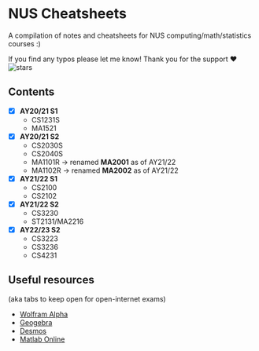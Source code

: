 # NUS Cheatsheets

A compilation of notes and cheatsheets for NUS computing/math/statistics courses :)

If you find any typos please let me know! Thank you for the support :heart: &nbsp; ![stars](https://img.shields.io/github/stars/jovyntls/cheatsheets?style=social&label=Stars)

## Contents

- [x] **AY20/21 S1**
  - CS1231S
  - MA1521
- [x] **AY20/21 S2**
  - CS2030S
  - CS2040S
  - MA1101R -> renamed **MA2001** as of AY21/22
  - MA1102R -> renamed **MA2002** as of AY21/22
- [x] **AY21/22 S1**
  - CS2100
  - CS2102
- [x] **AY21/22 S2**
  - CS3230
  - ST2131/MA2216
- [x] **AY22/23 S2** 
  - CS3223
  - CS3236
  - CS4231

## Useful resources

(aka tabs to keep open for open-internet exams)

- [Wolfram Alpha](https://www.wolframalpha.com/)
- [Geogebra](https://www.geogebra.org/calculator)
- [Desmos](https://www.desmos.com/calculator)
- [Matlab Online](https://matlab.mathworks.com/)
